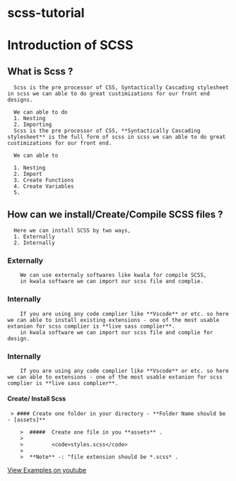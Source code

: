 # scss-tutorial

#   Introduction of SCSS

##  What is Scss ?

      Scss is the pre processor of CSS, Syntactically Cascading stylesheet in scss we can able to do great custimizations for our front end designs.

      We can able to do
      1. Nesting
      2. Importing
      Scss is the pre processor of CSS, **Syntactically Cascading stylesheet** is the full form of scss in scss we can able to do great custimizations for our front end.

      We can able to 
      
      1. Nesting
      2. Import
      3. Create Functions
      4. Create Variables
      5. 
      



##  How can we install/Create/Compile SCSS files ?
      Here we can install SCSS by two ways,
      1. Externally
      2. Internally

###  Externally
        We can use externaly softwares like kwala for compile SCSS,
        in kwala software we can import our scss file and complie.

### Internally 
        If you are using any code complier like **Vscode** or etc. so here we can able to install existing extensions - one of the most usable extanion for scss complier is **live sass complier**. 
        in kwala software we can import our scss file and complie for design.

###  Internally 
        If you are using any code complier like **Vscode** or etc. so here we can able to extensions - one of the most usable extanion for scss complier is **live sass complier**. 

       
#### Create/ Install Scss
    
     > #### Create one folder in your directory - **Folder Name should be - [assets]**
            
        >  #####  Create one file in you **assets** .
        >
        >         <code>styles.scss</code>
        >
        >  **Note** -: "file extension should be *.scss* . 
        




[View Examples on youtube ](https://www.youtube.com/@programmingashram/)
